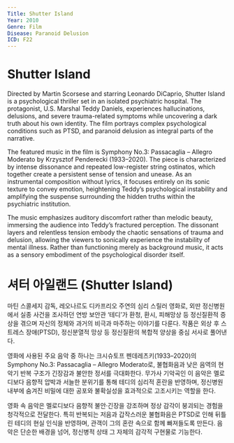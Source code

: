 ```yaml
---
Title: Shutter Island
Year: 2010
Genre: Film
Disease: Paranoid Delusion
ICD: F22
---
```


# Shutter Island

Directed by Martin Scorsese and starring Leonardo DiCaprio, Shutter Island is a psychological thriller set in an isolated psychiatric hospital. The protagonist, U.S. Marshal Teddy Daniels, experiences hallucinations, delusions, and severe trauma-related symptoms while uncovering a dark truth about his own identity. The film portrays complex psychological conditions such as PTSD, and paranoid delusion as integral parts of the narrative.

The featured music in the film is Symphony No.3: Passacaglia – Allegro Moderato by Krzysztof Penderecki (1933–2020). The piece is characterized by intense dissonance and repeated low-register string ostinatos, which together create a persistent sense of tension and unease. As an instrumental composition without lyrics, it focuses entirely on its sonic texture to convey emotion, heightening Teddy’s psychological instability and amplifying the suspense surrounding the hidden truths within the psychiatric institution.

The music emphasizes auditory discomfort rather than melodic beauty, immersing the audience into Teddy’s fractured perception. The dissonant layers and relentless tension embody the chaotic sensations of trauma and delusion, allowing the viewers to sonically experience the instability of mental illness. Rather than functioning merely as background music, it acts as a sensory embodiment of the psychological disorder itself.

# 셔터 아일랜드 (Shutter Island)

마틴 스콜세지 감독, 레오나르도 디카프리오 주연의 심리 스릴러 영화로, 외딴 정신병원에서 실종 사건을 조사하던 연방 보안관 ‘테디’가 환청, 환시, 피해망상 등 정신질환적 증상을 겪으며 자신의 정체와 과거의 비극과 마주하는 이야기를 다룬다. 작품은 외상 후 스트레스 장애(PTSD), 정신분열적 망상 등 정신질환의 복합적 양상을 중심 서사로 풀어낸다.

영화에 사용된 주요 음악 중 하나는 크시슈토프 펜데레츠키(1933–2020)의 Symphony No.3: Passacaglia – Allegro Moderato로, 불협화음과 낮은 음역의 현악기 반복 구조가 긴장감과 불안한 정서를 극대화한다. 무가사 기악곡인 이 음악은 멜로디보다 음향적 압박과 서늘한 분위기를 통해 테디의 심리적 혼란을 반영하며, 정신병원 내부에 숨겨진 비밀에 대한 공포와 불확실성을 효과적으로 고조시키는 역할을 한다.

영화 속 음악은 멜로디보다 음향적 불안·긴장을 강조하며 정상 감각이 붕괴되는 경험을 청각적으로 전달한다. 특히 반복되는 저음과 갑작스러운 불협화음은 PTSD로 인해 뒤틀린 테디의 현실 인식을 반영하며, 관객이 그의 혼란 속으로 함께 빠져들도록 만든다. 음악은 단순한 배경을 넘어, 정신병적 상태 그 자체의 감각적 구현물로 기능한다.
